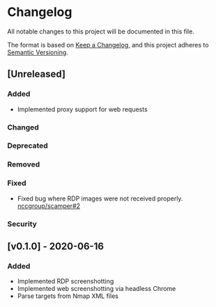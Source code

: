 # Changelog
All notable changes to this project will be documented in this file.

The format is based on [Keep a Changelog](https://keepachangelog.com/en/1.0.0/),
and this project adheres to [Semantic Versioning](https://semver.org/spec/v2.0.0.html).

## [Unreleased]
### Added
* Implemented proxy support for web requests

### Changed

### Deprecated

### Removed

### Fixed
* Fixed bug where RDP images were not received properly. [nccgroup/scamper#2](https://github.com/nccgroup/scamper/issues/2)

### Security

## [v0.1.0] - 2020-06-16
### Added
* Implemented RDP screenshotting
* Implemented web screenshotting via headless Chrome
* Parse targets from Nmap XML files

